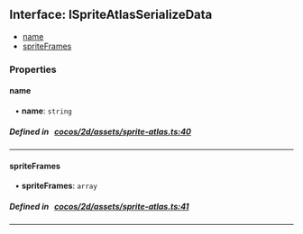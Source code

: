## Interface: ISpriteAtlasSerializeData

- [name](#name)
- [spriteFrames](#spriteFrames)

### Properties

#### name

<div style="margin-left: 10px;">


• **name**: ``string``

</div>


##### Defined in &nbsp;   [cocos/2d/assets/sprite-atlas.ts:40](https://github.com/cocos-creator/engine/blob/c7bf6b8a9/cocos/2d/assets/sprite-atlas.ts#L40)&nbsp;

___
#### spriteFrames

<div style="margin-left: 10px;">


• **spriteFrames**: ``array``

</div>


##### Defined in &nbsp;   [cocos/2d/assets/sprite-atlas.ts:41](https://github.com/cocos-creator/engine/blob/c7bf6b8a9/cocos/2d/assets/sprite-atlas.ts#L41)&nbsp;

___

